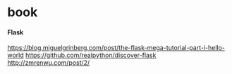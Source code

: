 # book

#### Flask
https://blog.miguelgrinberg.com/post/the-flask-mega-tutorial-part-i-hello-world
https://github.com/realpython/discover-flask
http://zmrenwu.com/post/2/